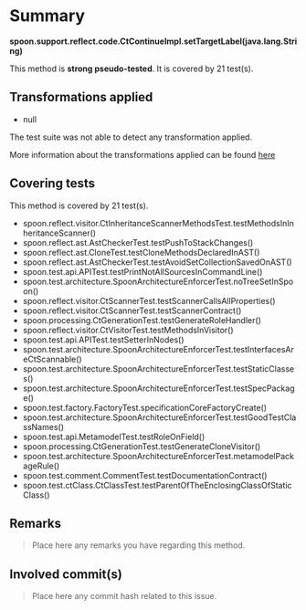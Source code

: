 # Summary
**spoon.support.reflect.code.CtContinueImpl.setTargetLabel(java.lang.String)**

This method is **strong pseudo-tested**.
It is covered by 21 test(s). 


## Transformations applied

- null


The test suite was not able to detect any transformation applied.

More information about the transformations applied can be found [here](https://github.com/STAMP-project/pitest-descartes)

## Covering tests
This method is covered by 21 test(s).
* spoon.reflect.visitor.CtInheritanceScannerMethodsTest.testMethodsInInheritanceScanner()
* spoon.reflect.ast.AstCheckerTest.testPushToStackChanges()
* spoon.reflect.ast.CloneTest.testCloneMethodsDeclaredInAST()
* spoon.reflect.ast.AstCheckerTest.testAvoidSetCollectionSavedOnAST()
* spoon.test.api.APITest.testPrintNotAllSourcesInCommandLine()
* spoon.test.architecture.SpoonArchitectureEnforcerTest.noTreeSetInSpoon()
* spoon.reflect.visitor.CtScannerTest.testScannerCallsAllProperties()
* spoon.reflect.visitor.CtScannerTest.testScannerContract()
* spoon.processing.CtGenerationTest.testGenerateRoleHandler()
* spoon.reflect.visitor.CtVisitorTest.testMethodsInVisitor()
* spoon.test.api.APITest.testSetterInNodes()
* spoon.test.architecture.SpoonArchitectureEnforcerTest.testInterfacesAreCtScannable()
* spoon.test.architecture.SpoonArchitectureEnforcerTest.testStaticClasses()
* spoon.test.architecture.SpoonArchitectureEnforcerTest.testSpecPackage()
* spoon.test.factory.FactoryTest.specificationCoreFactoryCreate()
* spoon.test.architecture.SpoonArchitectureEnforcerTest.testGoodTestClassNames()
* spoon.test.api.MetamodelTest.testRoleOnField()
* spoon.processing.CtGenerationTest.testGenerateCloneVisitor()
* spoon.test.architecture.SpoonArchitectureEnforcerTest.metamodelPackageRule()
* spoon.test.comment.CommentTest.testDocumentationContract()
* spoon.test.ctClass.CtClassTest.testParentOfTheEnclosingClassOfStaticClass()


## Remarks
> Place here any remarks you have regarding this method.

## Involved commit(s)

> Place here any commit hash related to this issue.

